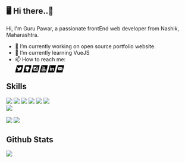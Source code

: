 ## 🖥 Hi there..👋

Hi, I'm Guru Pawar, a passionate frontEnd web developer from Nashik, Maharashtra.

- 🔭 I’m currently working on open source portfolio website.
- 🌱 I’m currently learning VueJS
- 📫 How to reach me:
  <br/>
  <a href="https://twitter.com/yep_its_guru">
  <img align="left" alt="Guru Pawar| Twitter" width="22px" src="https://raw.githubusercontent.com/gurupawar/gurupawar/master/assets/icons/twitte.svg" />
  </a>
  <a href="https://github.com/gurupawar">
  <img align="left" alt="Guru Pawar| Github" width="22px" src="https://raw.githubusercontent.com/gurupawar/gurupawar/master/assets/icons/github.svg" />
  </a>
  <a href="https://www.instagram.com/webdev_guru/">
  <img align="left" alt="Guru Pawar| Instagram" width="22px" src="https://raw.githubusercontent.com/gurupawar/gurupawar/master/assets/icons/intagram.svg" />
  </a>
  <a href="https://www.youtube.com/channel/UC_49i7nFW4h3oEY2EPU467w">
  <img align="left" alt="Guru Pawar| Youtube" width="22px" src="https://raw.githubusercontent.com/gurupawar/gurupawar/master/assets/icons/youtube.svg" />
  </a>
  <a href="https://www.linkedin.com/in/gurusheshp/">
  <img align="left" alt="Guru Pawar| Linkedin" width="22px" src="https://raw.githubusercontent.com/gurupawar/gurupawar/master/assets/icons/linkedin.svg" />
  </a>
  <a href="vickypawar185@gmail.com">
  <img align="left" alt="Guru Pawar| Linkedin" width="22px" src="https://raw.githubusercontent.com/gurupawar/gurupawar/master/assets/icons/email.svg" />
  </a>
  <br/>

## Skills

<img src="https://img.shields.io/badge/HTML5-ff7851" /> <img src="https://img.shields.io/badge/CSS3-44b2fb" /> <img src="https://img.shields.io/badge/JavaScript -ffc742" /> <img src="https://img.shields.io/badge/Bootstrap -563d7c" />
<img src="https://img.shields.io/badge/Vue -41b883" />
<img src="https://img.shields.io/badge/SCSS -FF0000" />  
<img src="https://img.shields.io/badge/Tailwind CSS -1cc4b4" />

<img src="https://img.shields.io/badge/Illustrator -ff7b19" /> <img src="https://img.shields.io/badge/Photoshop -30a8fe" />

## Github Stats

<img src="https://github-readme-stats.vercel.app/api?username=gurupawar&&show_icons=true&title_color=000000&icon_color=#000000&text_color=000000">
